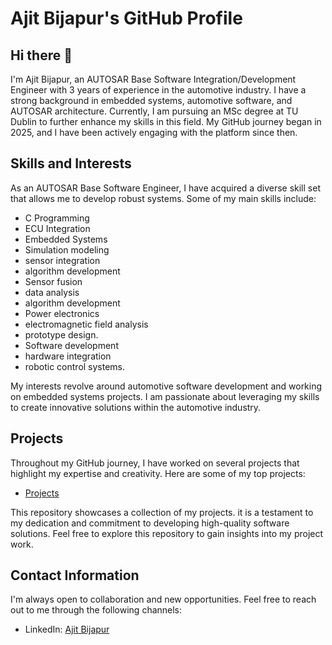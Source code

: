 # Ajit Bijapur's GitHub Profile


## Hi there 👋

I'm Ajit Bijapur, an AUTOSAR Base Software Integration/Development Engineer with 3 years of experience in the automotive industry. I have a strong background in embedded systems, automotive software, and AUTOSAR architecture. Currently, I am pursuing an MSc degree at TU Dublin to further enhance my skills in this field. My GitHub journey began in 2025, and I have been actively engaging with the platform since then.

## Skills and Interests

As an AUTOSAR Base Software Engineer, I have acquired a diverse skill set that allows me to develop robust systems. Some of my main skills include:

- C Programming
- ECU Integration
- Embedded Systems
- Simulation modeling
- sensor integration
- algorithm development
- Sensor fusion
- data analysis
- algorithm development
- Power electronics
- electromagnetic field analysis
- prototype design.
- Software development
- hardware integration
- robotic control systems.



My interests revolve around automotive software development and working on embedded systems projects. I am passionate about leveraging my skills to create innovative solutions within the automotive industry.

## Projects

Throughout my GitHub journey, I have worked on several projects that highlight my expertise and creativity. Here are some of my top projects:

- [Projects](https://github.com/Ajit2626/Projects)

This repository showcases a collection of my projects. it is a testament to my dedication and commitment to developing high-quality software solutions. Feel free to explore this repository to gain insights into my project work.

## Contact Information

I'm always open to collaboration and new opportunities. Feel free to reach out to me through the following channels:

- LinkedIn: [Ajit Bijapur](https://www.linkedin.com/in/ajit-bijapur/)


<!--[![trophy](https://github-profile-trophy.vercel.app/?username=Ajit2626)](https://github.com/Ajit2626)-->

